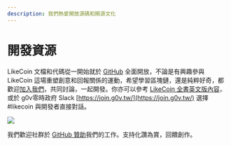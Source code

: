 ```yaml
---
description: 我們熱愛開放源碼和開源文化
---
```


# 開發資源

LikeCoin 文檔和代碼從一開始就於 [GitHub](https://github.com/likecoin) 全面開放，不論是有興趣參與 LikeCoin 這場重塑創意和回報關係的運動，希望學習區塊鏈，還是純粹好奇，都歡迎[加入我們](https://github.com/likecoin/puttyimages-web)，共同討論，一起開發。你亦可以參考 [LikeCoin 全書英文版內容](https://docs.like.co/developer/likecoin-chain-node)，或於 g0v零時政府 Slack [https://join.g0v.tw/](https://join.g0v.tw/) 選擇 \#likecoin 與開發者直接對話。

![](.gitbook/assets/slack-join-likecoin-channel.gif)

我們歡迎社群於 [GitHub 贊助](https://github.com/sponsors/likecoin)我們的工作。支持化讚為賞，回饋創作。

